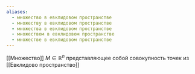 ```yaml
---
aliases:
  - множество в евклидовом пространстве
  - множеству в евклидовом пространстве
  - множества в евклидовом пространстве
  - множеством в евклидовом пространстве
  - множестве в евклидовом пространстве
---
```

[[Множество]] $M \in \mathbb{R}^n$ представляющее собой совокупность точек из [[Евклидово пространство]]